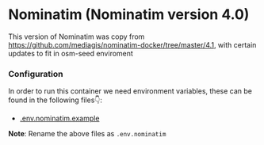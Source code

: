 # Nominatim  (Nominatim version 4.0)

This version of Nominatim was copy from https://github.com/mediagis/nominatim-docker/tree/master/4.1, with certain updates  to fit in osm-seed enviroment

### Configuration

In order to run this container we need environment variables, these can be found in the following files👇:

- [.env.nominatim.example](./../../envs/.env.nominatim.example)

**Note**: Rename the above files as `.env.nominatim`
